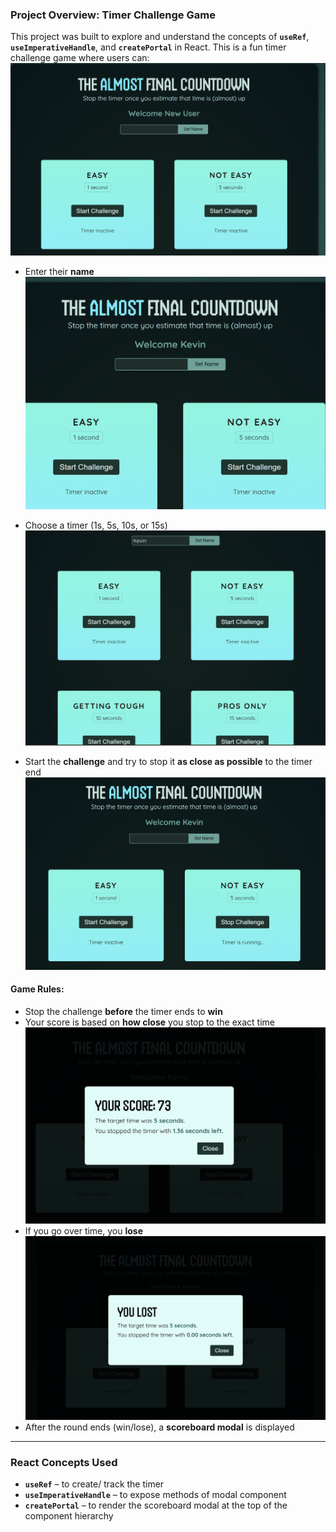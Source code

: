 ### Project Overview: Timer Challenge Game

This project was built to explore and understand the concepts of **`useRef`**, **`useImperativeHandle`**, and **`createPortal`** in React. This is a fun timer challenge game where users can:
![Initial Look](./src/assets/ProjectHome.png)
* Enter their **name**
  ![Set Name](./src/assets/SetName.png)
  
* Choose a timer (1s, 5s, 10s, or 15s)
  ![Timers](./src/assets/Timers.png)
* Start the **challenge** and try to stop it **as close as possible** to the timer end
  ![Start Challenge](./src/assets/StartChallenge.png)

#### Game Rules:

* Stop the challenge **before** the timer ends to **win**
* Your score is based on **how close** you stop to the exact time
  ![Win Modal](./src/assets/WinModal.png)
* If you go over time, you **lose**
  ![Lost Modal](./src/assets/LostModal.png)
* After the round ends (win/lose), a **scoreboard modal** is displayed

---

### React Concepts Used

* **`useRef`** – to create/ track the timer
* **`useImperativeHandle`** – to expose methods of modal component
* **`createPortal`** – to render the scoreboard modal at the top of the component hierarchy

